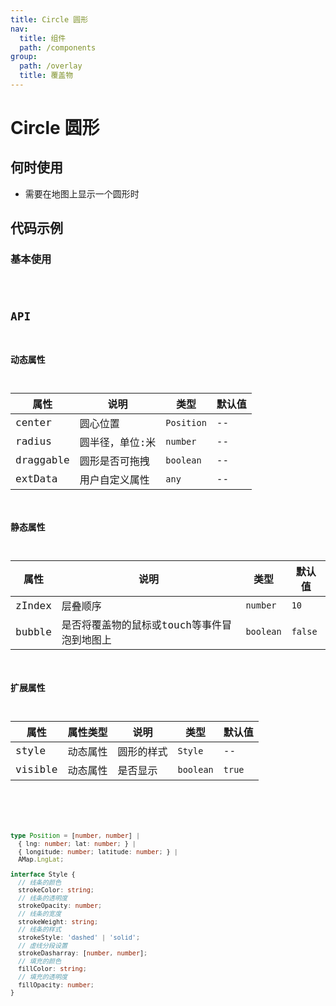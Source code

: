 ```yaml
---
title: Circle 圆形
nav:
  title: 组件
  path: /components
group:
  path: /overlay
  title: 覆盖物
---
```


# Circle 圆形

## 何时使用

- 需要在地图上显示一个圆形时

## 代码示例

### 基本使用

<code src="./demo/demo-01.tsx" />

## API

### 动态属性

| 属性 |说明|类型|默认值|
|-----|----|----|----|
|center| 圆心位置 | `Position` | -- |
|radius| 圆半径，单位:米 | `number` | -- |
|draggable| 圆形是否可拖拽 | `boolean` | -- |
|extData| 用户自定义属性 | `any` | -- |

### 静态属性

| 属性 |说明|类型|默认值|
|-----|----|----|----|
|zIndex| 层叠顺序 | `number` | `10` |
|bubble| 是否将覆盖物的鼠标或touch等事件冒泡到地图上 | `boolean` | `false` |

### 扩展属性

| 属性 |属性类型 |说明|类型|默认值|
|-----|----|----|----|----|
|style| 动态属性 |圆形的样式 | `Style` | -- |
|visible| 动态属性 |是否显示 | `boolean` | `true` |

<br />

```ts
type Position = [number, number] | 
  { lng: number; lat: number; } | 
  { longitude: number; latitude: number; } |
  AMap.LngLat;

interface Style { 
  // 线条的颜色
  strokeColor: string; 
  // 线条的透明度
  strokeOpacity: number; 
  // 线条的宽度
  strokeWeight: string;  
  // 线条的样式
  strokeStyle: 'dashed' | 'solid';
  // 虚线分段设置
  strokeDasharray: [number, number]; 
  // 填充的颜色
  fillColor: string;
  // 填充的透明度
  fillOpacity: number;
}
```

